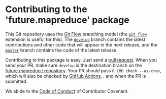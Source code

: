 
# Contributing to the 'future.mapreduce' package

This Git repository uses the [Git Flow](https://nvie.com/posts/a-successful-git-branching-model/) branching model (the [`git flow`](https://github.com/petervanderdoes/gitflow-avh) extension is useful for this).  The [`develop`](https://github.com/HenrikBengtsson/future.mapreduce/tree/develop) branch contains the latest contributions and other code that will appear in the next release, and the [`master`](https://github.com/HenrikBengtsson/future.mapreduce) branch contains the code of the latest release.

Contributing to this package is easy.  Just send a [pull request](https://help.github.com/articles/using-pull-requests/).  When you send your PR, make sure `develop` is the destination branch on the [future.mapreduce repository](https://github.com/HenrikBengtsson/future.mapreduce).  Your PR should pass `R CMD check --as-cran`, which will also be checked by  <a href="https://github.com/HenrikBengtsson/future.mapreduce/actions?query=workflow%3AR-CMD-check">GitHub Actions</a>, , and  when the PR is submitted.

We abide to the [Code of Conduct](https://www.contributor-covenant.org/version/2/0/code_of_conduct/) of Contributor Covenant.
